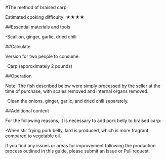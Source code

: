 #The method of braised carp

Estimated cooking difficulty: ★★★★

##Essential materials and tools

-Scallion, ginger, garlic, dried chili

##Calculate

Version for two people to consume.

-Carp (approximately 2 pounds)

##Operation

Note: The fish described below were simply processed by the seller at the time of purchase, with scales removed and internal organs removed.

-Clean the onions, ginger, garlic, and dried chili separately.

##Additional content

For the following reasons, it is necessary to add pork belly to braised carp:

-When stir frying pork belly, lard is produced, which is more fragrant compared to vegetable oil.

If you find any issues or areas for improvement following the production process outlined in this guide, please submit an Issue or Pull request.